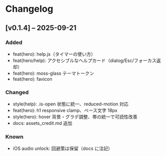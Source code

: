 # Changelog

## [v0.1.4] – 2025-09-21

### Added

- feat(hero): help.js（タイマーの使い方）
- feat(hero/help): アクセシブルなヘルプカード（dialog/Esc/フォーカス返却）
- feat(hero): moss-glass テーマトークン
- feat(hero): favicon

### Changed

- style(help): .is-open 状態に統一、reduced-motion 対応
- feat(hero): h1 responsive clamp、ベース文字 18px
- style(hero): hover 背景・グラデ調整、帯の統一で可読性改善
- docs: assets_credit.md 追加

### Known

- iOS audio unlock: 回避策は保留（docs に注記）
